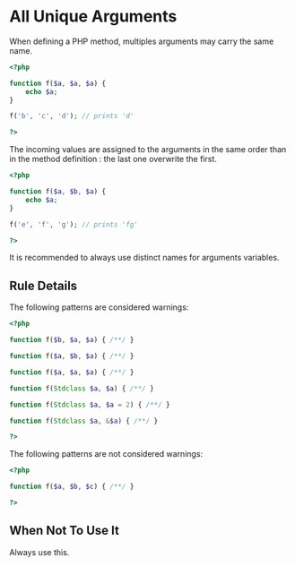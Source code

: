 <!-- PHP Manual -->
# All Unique Arguments

When defining a PHP method, multiples arguments may carry the same name. 

```php
<?php

function f($a, $a, $a) {
	echo $a;
}

f('b', 'c', 'd'); // prints 'd'

?>
```
The incoming values are assigned to the arguments in the same order than in the method definition : the last one overwrite the first. 

```php
<?php

function f($a, $b, $a) {
	echo $a;
}

f('e', 'f', 'g'); // prints 'fg'

?>
```

It is recommended to always use distinct names for arguments variables.

## Rule Details

The following patterns are considered warnings:

```php
<?php

function f($b, $a, $a) { /**/ }

function f($a, $b, $a) { /**/ }

function f($a, $a, $a) { /**/ }

function f(Stdclass $a, $a) { /**/ }

function f(Stdclass $a, $a = 2) { /**/ }

function f(Stdclass $a, &$a) { /**/ }

?>
```

The following patterns are not considered warnings:

```php
<?php

function f($a, $b, $c) { /**/ }

?>
```
<!--
### Options
-->
## When Not To Use It
Always use this.

<!--
## Further Readings
-->
